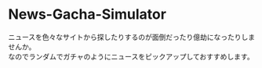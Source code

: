 # News-Gacha-Simulator
ニュースを色々なサイトから探したりするのが面倒だったり億劫になったりしませんか。<br>
なのでランダムでガチャのようにニュースをピックアップしておすすめします。